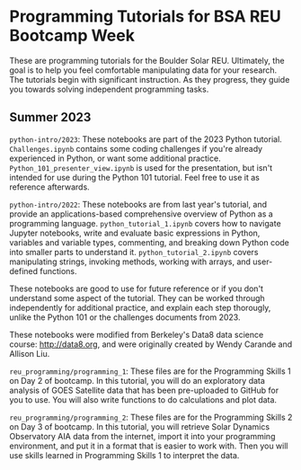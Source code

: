 # Programming Tutorials for BSA REU Bootcamp Week
These are programming tutorials for the Boulder Solar REU. Ultimately, the goal is to help you feel comfortable manipulating data for your research. The tutorials begin with significant instruction. As they progress, they guide you towards solving independent programming tasks.

## Summer 2023
`python-intro/2023`: These notebooks are part of the 2023 Python tutorial. `Challenges.ipynb` contains some coding challenges if you're already experienced in Python, or want some additional practice. `Python_101_presenter_view.ipynb` is used for the presentation, but isn't intended for use during the Python 101 tutorial. Feel free to use it as reference afterwards.

`python-intro/2022`: These notebooks are from last year's tutorial, and provide an applications-based comprehensive overview of Python as a programming language. `python_tutorial_1.ipynb` covers how to navigate Jupyter notebooks, write and evaluate basic expressions in Python, variables and variable types, commenting, and breaking down Python code into smaller parts to understand it. `python_tutorial_2.ipynb` covers manipulating strings, invoking methods, working with arrays, and user-defined functions.

These notebooks are good to use for future reference or if you don't understand some aspect of the tutorial. They can be worked through independently for additional practice, and explain each step thorougly, unlike the Python 101 or the challenges documents from 2023. 

These notebooks were modified from Berkeley's Data8 data science course: http://data8.org, and were originally created by Wendy Carande and Allison Liu.

`reu_programming/programming_1`: These files are for the Programming Skills 1 on Day 2 of bootcamp. In this tutorial, you will do an exploratory data analysis of GOES Satellite data that has been pre-uploaded to GitHub for you to use. You will also write functions to do calculations and plot data.

`reu_programming/programming_2`: These files are for the Programming Skills 2 on Day 3 of bootcamp. In this tutorial, you will retrieve Solar Dynamics Observatory AIA data from the internet, import it into your programming environment, and put it in a format that is easier to work with. Then you will use skills learned in Programming Skills 1 to interpret the data.

